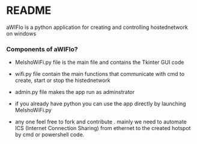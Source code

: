 # README #

aWIFIo is a python application for creating and controlling hostednetwork on windows

### Components of aWIFIo? ###

* MelshoWiFi.py file is the main file and contains the Tkinter GUI code
* wifi.py file contain the main functions that communicate with cmd to create, start or stop the histednetwork
* admin.py file makes the app run as adminstrator
* if you already have python you can use the app directly by launching MelshoWiFi.py

* any one feel free to fork and contribute . mainly we need to automate ICS (Internet Connection Sharing) from ethernet to the created hotspot by cmd or powershell code.
